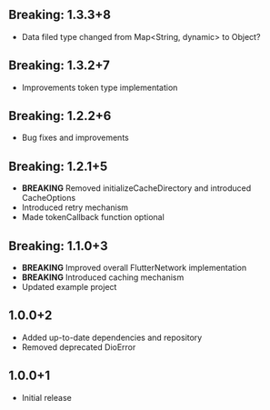 ## Breaking: 1.3.3+8

* Data filed type changed from Map<String, dynamic> to Object?

## Breaking: 1.3.2+7

* Improvements token type implementation

## Breaking: 1.2.2+6

* Bug fixes and improvements

## Breaking: 1.2.1+5

* **BREAKING**  Removed initializeCacheDirectory and introduced CacheOptions
* Introduced retry mechanism
* Made tokenCallback function optional

## Breaking: 1.1.0+3

* **BREAKING**  Improved overall FlutterNetwork implementation
* **BREAKING**  Introduced caching mechanism
* Updated example project

## 1.0.0+2

* Added up-to-date dependencies and repository
* Removed deprecated DioError

## 1.0.0+1

* Initial release